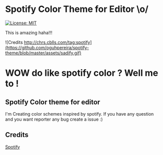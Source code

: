 # Spotify Color Theme for Editor \o/

[![License: MIT](https://img.shields.io/badge/License-MIT-yellow.svg)](https://opensource.org/licenses/MIT)

This is amazing haha!!!

![Credits http://chrs.cblls.com/tag:spotify](https://github.com/oguhpereira/spotify-theme/blob/master/assets/sadify.gif)

# WOW do like spotify color ? Well me to !

## Spotify Color theme for editor

I'm Creating color schemes inspired by spotify. If you have any question and you want reporter any bug create a issue :)

## Credits

[Spotify](https://www.spotify.com/pl/)
